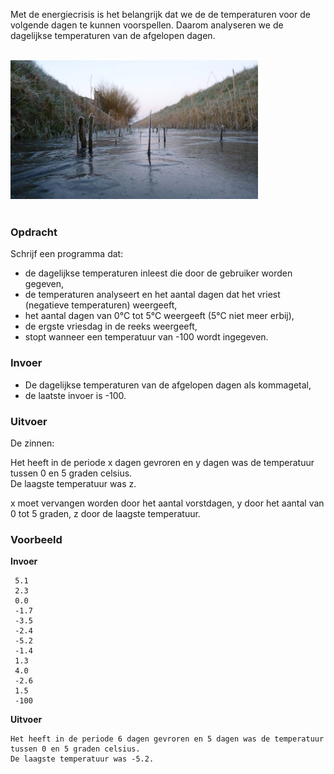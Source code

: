 Met de energiecrisis is het belangrijk dat we de de temperaturen voor de volgende dagen te kunnen voorspellen. Daarom analyseren we de dagelijkse temperaturen van de afgelopen dagen.

<br>  
<div class="dodona-centered-group"><img src="media/Vorst-bevroren-sloot.jpeg" width="396" height="222"></div>
<br>

### Opdracht

Schrijf een programma dat:

- de dagelijkse temperaturen inleest die door de gebruiker worden gegeven,
- de temperaturen analyseert en het aantal dagen dat het vriest (negatieve temperaturen) weergeeft,
- het aantal dagen van 0°C tot 5°C weergeeft (5°C niet meer erbij),
- de ergste vriesdag in de reeks weergeeft,
- stopt wanneer een temperatuur van -100 wordt ingegeven.

### Invoer

- De dagelijkse temperaturen van de afgelopen dagen als kommagetal,
- de laatste invoer is -100.

### Uitvoer

De zinnen: 

Het heeft in de periode x dagen gevroren en y dagen was de temperatuur tussen 0 en 5 graden celsius.  
De laagste temperatuur was z. 
     
x moet vervangen worden door het aantal vorstdagen, y door het aantal van 0 tot 5 graden, z door de laagste temperatuur.     

### Voorbeeld

**Invoer**

     5.1
     2.3
     0.0
     -1.7
     -3.5
     -2.4
     -5.2
     -1.4
     1.3
     4.0
     -2.6
     1.5
     -100

**Uitvoer**

    Het heeft in de periode 6 dagen gevroren en 5 dagen was de temperatuur tussen 0 en 5 graden celsius. 
    De laagste temperatuur was -5.2. 
